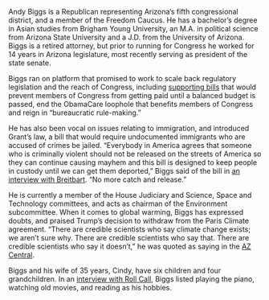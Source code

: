 Andy Biggs is a Republican representing Arizona’s fifth congressional district, and a member of the Freedom Caucus. He has a bachelor’s degree in Asian studies from Brigham Young University, an M.A. in political science from Arizona State University and a J.D. from the University of Arizona. Biggs is a retired attorney, but prior to running for Congress he worked for 14 years in Arizona legislature, most recently serving as president of the state senate. 

Biggs ran on platform that promised to work to scale back regulatory legislation and the reach of Congress, including [supporting bills](https://biggs.house.gov/issues/congress) that would prevent members of Congress from getting paid until a balanced budget is passed, end the ObamaCare loophole that benefits members of Congress and reign in “bureaucratic rule-making.” 

He has also been vocal on issues relating to immigration, and introduced Grant’s law, a bill that would require undocumented immigrants who are accused of crimes be jailed. “Everybody in America agrees that someone who is criminally violent should not be released on the streets of America so they can continue causing mayhem and this bill is designed to keep people in custody until we can get them deported,” Biggs said of the bill in [an interview with Breitbart](http://www.breitbart.com/big-government/2017/06/28/exclusive-arizona-rep-andy-biggs-grants-law-common-sense-deport-criminal-aliens/). “No more catch and release.”

He is currently a member of the House Judiciary and Science, Space and Technology committees, and acts as chairman of the Environment subcommittee. When it comes to global warming, Biggs has expressed doubts, and praised Trump’s decision to withdraw from the Paris Climate agreement. “There are credible scientists who say climate change exists; we aren’t sure why. There are credible scientists who say that. There are credible scientists who say it doesn’t,” he was quoted as saying in the [AZ Central](http://www.azcentral.com/story/news/politics/arizona/2017/04/12/andy-biggs-town-hall-arizona/100124436/). 

Biggs and his wife of 35 years, Cindy, have six children and four grandchildren. In an [interview with Roll Call](http://www.rollcall.com/news/hoh/take-five-andy-biggs), Biggs listed playing the piano, watching old movies, and reading as his hobbies. 
